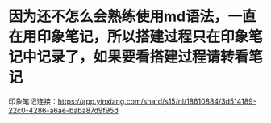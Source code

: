 # 因为还不怎么会熟练使用md语法，一直在用印象笔记，所以搭建过程只在印象笔记中记录了，如果要看搭建过程请转看笔记   

印象笔记连接：https://app.yinxiang.com/shard/s15/nl/18610884/3d514189-22c0-4286-a6ae-baba87d9f95d
